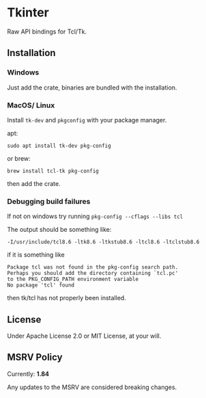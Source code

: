 # Tkinter

Raw API bindings for Tcl/Tk.

## Installation

### Windows
Just add the crate, binaries are bundled with the installation.

### MacOS/ Linux
Install `tk-dev` and `pkgconfig` with your package manager.

apt:
```
sudo apt install tk-dev pkg-config
```
or brew:
```
brew install tcl-tk pkg-config
```

then add the crate.

### Debugging build failures
If not on windows try running `pkg-config --cflags --libs tcl`

The output should be something like:

`-I/usr/include/tcl8.6 -ltk8.6 -ltkstub8.6 -ltcl8.6 -ltclstub8.6`

if it is something like

```
Package tcl was not found in the pkg-config search path.
Perhaps you should add the directory containing `tcl.pc'
to the PKG_CONFIG_PATH environment variable
No package 'tcl' found
```

then tk/tcl has not properly been installed.

## License

Under Apache License 2.0 or MIT License, at your will.

## MSRV Policy

Currently: **1.84**

Any updates to the MSRV are considered breaking changes.
